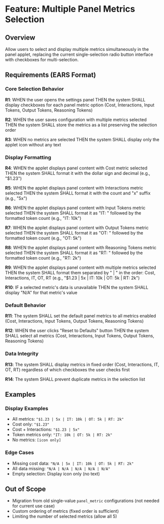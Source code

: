 # Feature: Multiple Panel Metrics Selection

## Overview
Allow users to select and display multiple metrics simultaneously in the panel applet, replacing the current single-selection radio button interface with checkboxes for multi-selection.

## Requirements (EARS Format)

### Core Selection Behavior

**R1**: WHEN the user opens the settings panel THEN the system SHALL display checkboxes for each panel metric option (Cost, Interactions, Input Tokens, Output Tokens, Reasoning Tokens)

**R2**: WHEN the user saves configuration with multiple metrics selected THEN the system SHALL store the metrics as a list preserving the selection order

**R3**: WHEN no metrics are selected THEN the system SHALL display only the applet icon without any text

### Display Formatting

**R4**: WHEN the applet displays panel content with Cost metric selected THEN the system SHALL format it with the dollar sign and decimal (e.g., "$1.23")

**R5**: WHEN the applet displays panel content with Interactions metric selected THEN the system SHALL format it with the count and "x" suffix (e.g., "5x")

**R6**: WHEN the applet displays panel content with Input Tokens metric selected THEN the system SHALL format it as "IT: " followed by the formatted token count (e.g., "IT: 10k")

**R7**: WHEN the applet displays panel content with Output Tokens metric selected THEN the system SHALL format it as "OT: " followed by the formatted token count (e.g., "OT: 5k")

**R8**: WHEN the applet displays panel content with Reasoning Tokens metric selected THEN the system SHALL format it as "RT: " followed by the formatted token count (e.g., "RT: 2k")

**R9**: WHEN the applet displays panel content with multiple metrics selected THEN the system SHALL format them separated by " | " in the order: Cost, Interactions, IT, OT, RT (e.g., "$1.23 | 5x | IT: 10k | OT: 5k | RT: 2k")

**R10**: IF a selected metric's data is unavailable THEN the system SHALL display "N/A" for that metric's value

### Default Behavior

**R11**: The system SHALL set the default panel metrics to all metrics enabled (Cost, Interactions, Input Tokens, Output Tokens, Reasoning Tokens)

**R12**: WHEN the user clicks "Reset to Defaults" button THEN the system SHALL select all metrics (Cost, Interactions, Input Tokens, Output Tokens, Reasoning Tokens)

### Data Integrity

**R13**: The system SHALL display metrics in fixed order (Cost, Interactions, IT, OT, RT) regardless of which checkboxes the user checks first

**R14**: The system SHALL prevent duplicate metrics in the selection list

## Examples

### Display Examples
- All metrics: `"$1.23 | 5x | IT: 10k | OT: 5k | RT: 2k"`
- Cost only: `"$1.23"`
- Cost + Interactions: `"$1.23 | 5x"`
- Token metrics only: `"IT: 10k | OT: 5k | RT: 2k"`
- No metrics: `[icon only]`

### Edge Cases
- Missing cost data: `"N/A | 5x | IT: 10k | OT: 5k | RT: 2k"`
- All data missing: `"N/A | N/A | N/A | N/A | N/A"`
- Empty selection: Display icon only (no text)

## Out of Scope
- Migration from old single-value `panel_metric` configurations (not needed for current use case)
- Custom ordering of metrics (fixed order is sufficient)
- Limiting the number of selected metrics (allow all 5)
